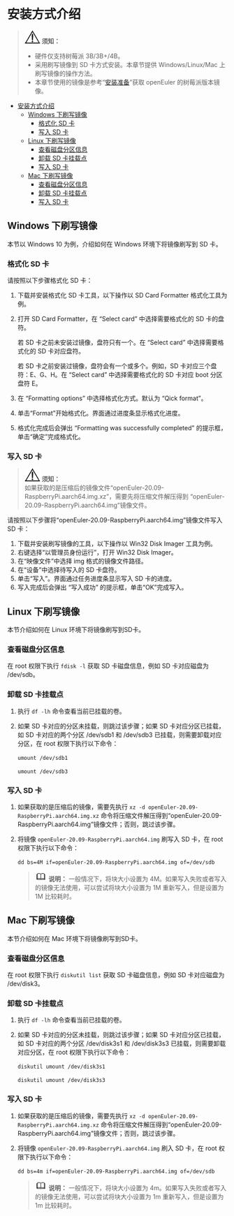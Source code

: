 # 安装方式介绍

>![](./public_sys-resources/icon-notice.gif) **须知：**   
>-   硬件仅支持树莓派 3B/3B+/4B。
>-   采用刷写镜像到 SD 卡方式安装。本章节提供 Windows/Linux/Mac 上刷写镜像的操作方法。
>-   本章节使用的镜像是参考“[安装准备](./安装准备-1.html)”获取 openEuler 的树莓派版本镜像。

<!-- TOC -->

- [安装方式介绍](#安装方式介绍)
    - [Windows 下刷写镜像](#windows-下刷写镜像)
        - [格式化 SD 卡](#格式化-sd-卡)
        - [写入 SD 卡](#写入-sd-卡)
    - [Linux 下刷写镜像](#linux-下刷写镜像)
        - [查看磁盘分区信息](#查看磁盘分区信息)
        - [卸载 SD 卡挂载点](#卸载-sd-卡挂载点)
        - [写入 SD 卡](#写入-sd-卡-1)
    - [Mac 下刷写镜像](#mac-下刷写镜像)
        - [查看磁盘分区信息](#查看磁盘分区信息-1)
        - [卸载 SD 卡挂载点](#卸载-sd-卡挂载点-1)
        - [写入 SD 卡](#写入-sd-卡-2)

<!-- /TOC -->

## Windows 下刷写镜像

本节以 Windows 10 为例，介绍如何在 Windows 环境下将镜像刷写到 SD 卡。

### 格式化 SD 卡

请按照以下步骤格式化 SD 卡：

1.  下载并安装格式化 SD 卡工具，以下操作以 SD Card Formatter 格式化工具为例。
2.  打开 SD Card Formatter，在 “Select card” 中选择需要格式化的 SD 卡的盘符。

    若 SD 卡之前未安装过镜像，盘符只有一个。在 “Select card” 中选择需要格式化的 SD 卡对应盘符。

    若 SD 卡之前安装过镜像，盘符会有一个或多个。例如，SD 卡对应三个盘符：E、G、H。在 “Select card” 中选择需要格式化的 SD 卡对应 boot 分区盘符 E。

3.  在 “Formatting options” 中选择格式化方式。默认为 “Qick format”。
4.  单击“Format”开始格式化。界面通过进度条显示格式化进度。
5.  格式化完成后会弹出 “Formatting was successfully completed” 的提示框，单击“确定”完成格式化。

### 写入 SD 卡

>![](./public_sys-resources/icon-notice.gif) **须知：**   
>如果获取的是压缩后的镜像文件“openEuler-20.09-RaspberryPi.aarch64.img.xz”，需要先将压缩文件解压得到 “openEuler-20.09-RaspberryPi.aarch64.img”镜像文件。

请按照以下步骤将“openEuler-20.09-RaspberryPi.aarch64.img”镜像文件写入 SD 卡：

1.  下载并安装刷写镜像的工具，以下操作以 Win32 Disk Imager 工具为例。
2.  右键选择“以管理员身份运行”，打开 Win32 Disk Imager。
3.  在“映像文件”中选择 img 格式的镜像文件路径。
4.  在“设备”中选择待写入的 SD 卡盘符。
5.  单击“写入”。界面通过任务进度条显示写入 SD 卡的进度。
6.  写入完成后会弹出 “写入成功” 的提示框，单击“OK”完成写入。

## Linux 下刷写镜像

本节介绍如何在 Linux 环境下将镜像刷写到SD卡。

### 查看磁盘分区信息

在 root 权限下执行 `fdisk -l` 获取 SD 卡磁盘信息，例如 SD 卡对应磁盘为 /dev/sdb。

### 卸载 SD 卡挂载点

1.  执行 `df -lh` 命令查看当前已挂载的卷。
2.  如果 SD 卡对应的分区未挂载，则跳过该步骤；如果 SD 卡对应分区已挂载，如 SD 卡对应的两个分区 /dev/sdb1 和 /dev/sdb3 已挂载，则需要卸载对应分区，在 root 权限下执行以下命令：

    `umount /dev/sdb1`

    `umount /dev/sdb3`

### 写入 SD 卡

1.  如果获取的是压缩后的镜像，需要先执行 `xz -d openEuler-20.09-RaspberryPi.aarch64.img.xz` 命令将压缩文件解压得到“openEuler-20.09-RaspberryPi.aarch64.img”镜像文件；否则，跳过该步骤。
2.  将镜像 `openEuler-20.09-RaspberryPi.aarch64.img` 刷写入 SD 卡，在 root 权限下执行以下命令：
    
    `dd bs=4M if=openEuler-20.09-RaspberryPi.aarch64.img of=/dev/sdb`

    >![](./public_sys-resources/icon-note.gif) **说明：** 
    >一般情况下，将块大小设置为 4M。如果写入失败或者写入的镜像无法使用，可以尝试将块大小设置为 1M 重新写入，但是设置为 1M 比较耗时。

## Mac 下刷写镜像

本节介绍如何在 Mac 环境下将镜像刷写到SD卡。

### 查看磁盘分区信息

在 root 权限下执行 `diskutil list` 获取 SD 卡磁盘信息，例如 SD 卡对应磁盘为 /dev/disk3。

### 卸载 SD 卡挂载点

1.  执行 `df -lh` 命令查看当前已挂载的卷。
2.  如果 SD 卡对应的分区未挂载，则跳过该步骤；如果 SD 卡对应分区已挂载，如 SD 卡对应的两个分区 /dev/disk3s1 和 /dev/disk3s3 已挂载，则需要卸载对应分区，在 root 权限下执行以下命令：

    `diskutil umount /dev/disk3s1`

    `diskutil umount /dev/disk3s3`

### 写入 SD 卡

1.  如果获取的是压缩后的镜像，需要先执行 `xz -d openEuler-20.09-RaspberryPi.aarch64.img.xz` 命令将压缩文件解压得到“openEuler-20.09-RaspberryPi.aarch64.img”镜像文件；否则，跳过该步骤。
2.  将镜像 `openEuler-20.09-RaspberryPi.aarch64.img` 刷入 SD 卡，在 root 权限下执行以下命令：

    `dd bs=4m if=openEuler-20.09-RaspberryPi.aarch64.img of=/dev/sdb`

    >![](./public_sys-resources/icon-note.gif) **说明：** 
    >一般情况下，将块大小设置为 4m。如果写入失败或者写入的镜像无法使用，可以尝试将块大小设置为 1m 重新写入，但是设置为 1m 比较耗时。
